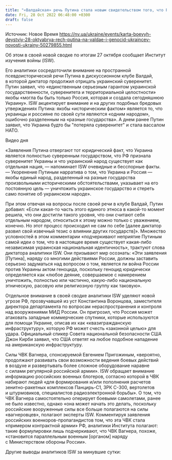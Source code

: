 ```yaml
---
title: "«Валдайская» речь Путина стала новым свидетельством того, что РФ ведет войну как геноцид против украинцев — оценки и карты ISW"
date: Fri, 28 Oct 2022 06:48:00 +0300
draft: false
---
```

Источник: Новое Время https://nv.ua/ukraine/events/karta-boevyh-deystviy-28-oktyabrya-rech-putina-na-valdae-i-genocid-ukraincev-novosti-ukrainy-50279855.html


Об этом в своей новой сводке по итогам 27 октября сообщает Институт изучения войны (ISW).

Его аналитики сосредоточили внимание на пространной псевдоисторической речи Путина в дискуссионном клубе Валдай, в которой диктатор продолжил отрицать украинский суверенитет. Путин заявил, что «единственным серьезным гарантом украинской государственности, суверенитета и территориальной целостности» якобы «могла бы быть только Россия, которая и создала сегодняшнюю Украину». ISW акцентирует внимание и на других подобных бредовых утверждениях Путина: якобы «историческим фактом» является то, что украинцы и россияне по своей сути являются «одним народом», ошибочно разделенным на «разные государства». А днем ранее Путин заявил, что Украина будто бы "потеряла суверенитет" и стала вассалом НАТО.

 Видео дня   

«Заявления Путина отвергают тот юридический факт, что Украина является полностью суверенным государством, что РФ признала суверенитет Украины и что украинский народ существует как отдельная нация, — напоминает ISW очевидные и бесспорные факты. — Укоренение Путиным нарратива о том, что Украина и Россия — якобы единый народ, разделенный на разные государства произвольными историческими обстоятельствами, указывает на его постоянную цель — уничтожить украинское государство и стереть само понятие об украинском народе». 

При этом отвечая на вопросы после своей речи в клубе Валдай, Путин добавил: «Если какая-то часть этого единого этноса в какой-то момент решила, что они достигли такого уровня, что они считают себя отдельным народом, относиться к этому можно только с уважением, конечно. Но этот процесс происходил не сам по себе [далее диктатор развил свой извечный тезис о влиянии других государств]». Множество условностей в этом комментарии «подчеркивают неприятие Путиным самой идеи о том, что в настоящее время существует какая-либо независимая украинская национальная идентичность», трактуют слова диктатора аналитики ISW. Они призывают мир осознать: «Эти заявления [Путина], наряду со многими действиями России, должны заставить серьезно задуматься над вопросом о том, является ли война России против Украины актом геноцида, поскольку геноцид юридически определяется как «любое деяние, совершаемое с намерением уничтожить, полностью или частично, какую-либо национальную этническую, расовую или религиозную группу как таковую».

Отдельное внимание в своей сводке аналитики ISW уделяют новой угрозе РФ, прозвучавшей из уст Константина Воронцова, заместителя директора департамента по вопросам нераспространения и контроля над вооружениями МИД России. Он пригрозил, что Россия может атаковать западные коммерческие спутники, которые используются для помощи Украине, описав их как «квазигражданскую инфраструктуру», которую РФ может счесть «законной целью» для удара. Официальный спикер Совета национальной безопасности США Джон Кирби заявил, что США ответят на любое подобное нападение на американскую инфраструктуру.

Cилы ЧВК Вагнера, спонсируемой Евгением Пригожиным, «вероятно, продолжают развивать свои возможности ведения боевых действий в воздухе и развертывать более сложное оборудование наравне с силами регулярной российской армии». ISW обращает внимание информацию российских военных блогеров, согласно которой в ЧВК набирают людей «для формирования и/или пополнения расчетов зенитно-ракетных комплексов Панцирь-С1, ЗРК С-300, вертолетов и штурмовиков, специалистов радиоэлектронной борьбы». О том, что ЧВК Вагнера самостоятельно оперирует боевыми самолетами, ранее не было известно, однако «она может начать это делать, поскольку российские вооруженные силы все больше полагаются на силы «вагнеровцев», полагают эксперты ISW. Комментируя заявления российских военкоров-пропагандистов том, что эта ЧВК стала «примером контрактной армии» РФ, аналитики Института полагают: такие формулировки лишь подчеркивают, что ЧВК Вагнера, похоже, «становится параллельным военным [органом] наряду с Министерством обороны России».

Другие выводы аналитиков ISW за минувшие сутки:
